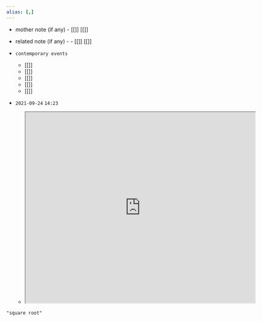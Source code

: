 ```yaml
---
alias: [,]
---
```

- mother note (if any)
		- [[]] [[]]
- related note (if any) -
		- [[]] [[]]
- `contemporary events`
	- [[]]
	- [[]]
	- [[]]
	- [[]]
	- [[]]

- `2021-09-24`  `14:23`
	- <iframe src="https://byjus.com/maths/square-root-1-to-100/" width="600" height="500" ></iframe>

```query
"square root"
```